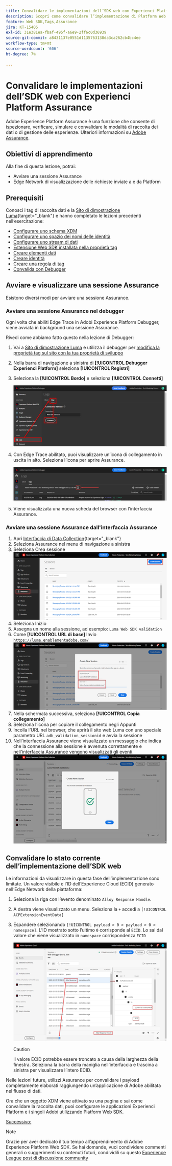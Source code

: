 ```yaml
---
title: Convalidare le implementazioni dell’SDK web con Experienci Platform Assurance
description: Scopri come convalidare l’implementazione di Platform Web SDK con Adobe Experience Platform Assurance. Questa lezione fa parte del tutorial Implementare Adobe Experience Cloud con Web SDK.
feature: Web SDK,Tags,Assurance
jira: KT-15406
exl-id: 31e381ea-fbaf-495f-a6e9-2ff6c0d36939
source-git-commit: a8431137e0551d1135763138da3ca262cb4bc4ee
workflow-type: tm+mt
source-wordcount: '606'
ht-degree: 7%

---
```


# Convalidare le implementazioni dell’SDK web con Experienci Platform Assurance

Adobe Experience Platform Assurance è una funzione che consente di ispezionare, verificare, simulare e convalidare le modalità di raccolta dei dati o di gestione delle esperienze. Ulteriori informazioni su [Adobe Assurance](https://experienceleague.adobe.com/en/docs/experience-platform/assurance/home).


## Obiettivi di apprendimento

Alla fine di questa lezione, potrai:

* Avviare una sessione Assurance
* Edge Network di visualizzazione delle richieste inviate a e da Platform

## Prerequisiti

Conosci i tag di raccolta dati e la [Sito di dimostrazione Luma](https://luma.enablementadobe.com/content/luma/us/en.html){target="_blank"} e hanno completato le lezioni precedenti nell’esercitazione:

* [Configurare uno schema XDM](configure-schemas.md)
* [Configurare uno spazio dei nomi delle identità](configure-identities.md)
* [Configurare uno stream di dati](configure-datastream.md)
* [Estensione Web SDK installata nella proprietà tag](install-web-sdk.md)
* [Creare elementi dati](create-data-elements.md)
* [Creare identità](create-identities.md)
* [Creare una regola di tag](create-tag-rule.md)
* [Convalida con Debugger](validate-with-debugger.md)


## Avviare e visualizzare una sessione Assurance

Esistono diversi modi per avviare una sessione Assurance.

### Avviare una sessione Assurance nel debugger

Ogni volta che abiliti Edge Trace in Adobi Experience Platform Debugger, viene avviata in background una sessione Assurance.

Rivedi come abbiamo fatto questo nella lezione di Debugger:

1. Vai a [Sito di dimostrazione Luma](https://luma.enablementadobe.com/content/luma/us/en.html) e utilizza il debugger per [modifica la proprietà tag sul sito con la tua proprietà di sviluppo](validate-with-debugger.md#use-the-experience-platform-debugger-to-map-to-your-tags-property)
1. Nella barra di navigazione a sinistra di **[!UICONTROL Debugger Experienci Platform]** seleziona **[!UICONTROL Registri]**
1. Seleziona la **[!UICONTROL Bordo]** e seleziona **[!UICONTROL Connetti]**

   ![Connetti traccia spigolo](assets/analytics-debugger-edgeTrace.png)
1. Con Edge Trace abilitato, puoi visualizzare un’icona di collegamento in uscita in alto. Seleziona l’icona per aprire Assurance.

   ![Avvia sessione Assurance](assets/validate-debugger-start-assurnance.png)

1. Viene visualizzata una nuova scheda del browser con l’interfaccia Assurance.

### Avviare una sessione Assurance dall&#39;interfaccia Assurance

1. Apri [Interfaccia di Data Collection](https://experience.adobe.com/#/data-collection/home){target="_blank"}
1. Seleziona Assurance nel menu di navigazione a sinistra
1. Seleziona Crea sessione
   ![Creare una sessione Assurance](assets/assurance-create-session.png)
1. Seleziona Inizio
1. Assegna un nome alla sessione, ad esempio: `Luma Web SDK validation`
1. Come **[!UICONTROL URL di base]** Invio `https://luma.enablementadobe.com/`
   ![Assegnare un nome alla sessione Assurance](assets/assurance-name-session.png)
1. Nella schermata successiva, seleziona **[!UICONTROL Copia collegamento]**
1. Seleziona l’icona per copiare il collegamento negli Appunti
1. Incolla l’URL nel browser, che aprirà il sito web Luma con uno speciale parametro URL `adb_validation_sessionid` e avvia la sessione
1. Nell’interfaccia Assurance viene visualizzato un messaggio che indica che la connessione alla sessione è avvenuta correttamente e nell’interfaccia Assurance vengono visualizzati gli eventi.
   ![La sessione di verifica è connessa](assets/assurance-success.png)

## Convalidare lo stato corrente dell’implementazione dell’SDK web

Le informazioni da visualizzare in questa fase dell’implementazione sono limitate. Un valore visibile è l’ID dell’Experience Cloud (ECID) generato nell’Edge Network della piattaforma:

1. Seleziona la riga con l’evento denominato `Alloy Response Handle`.
1. A destra viene visualizzato un menu. Seleziona la `+` accedi a `[!UICONTROL ACPExtensionEventData]`
1. Espandere selezionando `[!UICONTROL payload > 0 > payload > 0 > namespace]`. L’ID mostrato sotto l’ultimo `0` corrisponde al `ECID`. Lo sai dal valore che viene visualizzato in `namespace` corrispondenza `ECID`

   ![Convalida garanzia ECID](assets/validate-assurance-ecid.png)

   >[!CAUTION]
   >
   >Il valore ECID potrebbe essere troncato a causa della larghezza della finestra. Seleziona la barra della maniglia nell’interfaccia e trascina a sinistra per visualizzare l’intero ECID.

Nelle lezioni future, utilizzi Assurance per convalidare i payload completamente elaborati raggiungendo un’applicazione di Adobe abilitata nel flusso di dati.

Ora che un oggetto XDM viene attivato su una pagina e sai come convalidare la raccolta dati, puoi configurare le applicazioni Experienci Platform e i singoli Adobi utilizzando Platform Web SDK.

[Successivo: ](setup-experience-platform.md)

>[!NOTE]
>
>Grazie per aver dedicato il tuo tempo all’apprendimento di Adobe Experience Platform Web SDK. Se hai domande, vuoi condividere commenti generali o suggerimenti su contenuti futuri, condividili su questo [Experience League post di discussione community](https://experienceleaguecommunities.adobe.com/t5/adobe-experience-platform-data/tutorial-discussion-implement-adobe-experience-cloud-with-web/td-p/444996)
